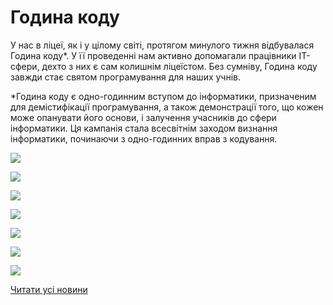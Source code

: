 # Година коду

У нас в ліцеї, як і у цілому світі, протягом минулого тижня відбувалася Година коду*. У її проведенні нам активно допомагали працівники IT-сфери, дехто з них є сам колишнім ліцеїстом. Без сумніву, Година коду завжди стає святом програмування для наших учнів.

*Година коду є одно-годинним вступом до інформатики, призначеним для демістифікації програмування, а також демонстрації того, що кожен може опанувати його основи, і залучення учасників до сфери інформатики. Ця кампанія стала всесвітнім заходом визнання інформатики, починаючи з одно-годинних вправ з кодування.

![](/images/blog/година-коду/25271134_1510590749048118_423222452_o.jpg)

![](/images/blog/година-коду/25285805_1510591275714732_587055055_o.jpg)

![](/images/blog/година-коду/25286172_1510591619048031_2036903321_o.jpg)

![](/images/blog/година-коду/25319765_1510591712381355_1834793306_o.jpg)

![](/images/blog/година-коду/25286088_1510589979048195_200285432_o.jpg)

![](/images/blog/година-коду/25317261_1510590425714817_1967228582_o.jpg)

![](/images/blog/година-коду/25285782_1510591099048083_1840062613_o.jpg)

[Читати усі новини](/news)
